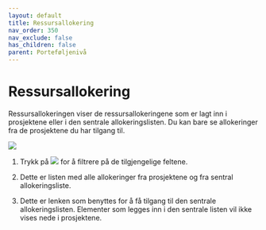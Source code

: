 ```yaml
---
layout: default
title: Ressursallokering
nav_order: 350
nav_exclude: false
has_children: false
parent: Porteføljenivå
---
```


# Ressursallokering

Ressursallokeringen viser de ressursallokeringene som er lagt inn i
prosjektene eller i den sentrale allokeringslisten. Du kan bare se
allokeringer fra de prosjektene du har tilgang til.

![](./media/image33.png)

1. Trykk på ![](./media/image24.png) for å filtrere på de tilgjengelige feltene.

2. Dette er listen med alle allokeringer fra prosjektene og fra sentral allokeringsliste.

3. Dette er lenken som benyttes for å få tilgang til den sentrale allokeringslisten. Elementer som legges inn i den sentrale listen
vil ikke vises nede i prosjektene.
